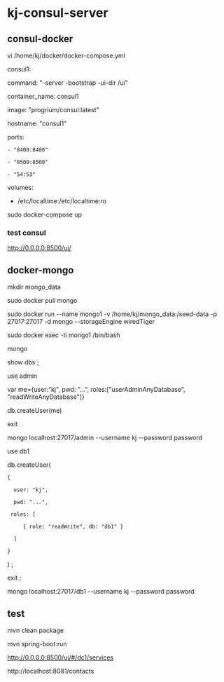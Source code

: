 # kj-consul-server

## consul-docker
vi /home/kj/docker/docker-compose.yml

consul1:

  command: "-server -bootstrap -ui-dir /ui"

  container_name: consul1

  image: "progrium/consul:latest"

  hostname: "consul1"

  ports:

    - "8400:8400"

    - "8500:8500"

    - "54:53"

  volumes:

   - /etc/localtime:/etc/localtime:ro


sudo docker-compose up


### test consul
http://0.0.0.0:8500/ui/

## docker-mongo

mkdir mongo_data

sudo docker pull mongo

sudo docker run --name mongo1 -v /home/kj/mongo_data:/seed-data -p 27017:27017 -d mongo --storageEngine wiredTiger


sudo docker exec -ti mongo1 /bin/bash 

mongo

show dbs ;

use admin

var me={user:"kj", pwd: "...", roles:["userAdminAnyDatabase", "readWriteAnyDatabase"]}

db.createUser(me)

exit


mongo localhost:27017/admin --username kj --password password

use db1

db.createUser(

    {

      user: "kj",

      pwd: "...",

     roles: [

         { role: "readWrite", db: "db1" }

      ]

    }

) ;

exit ;


mongo localhost:27017/db1 --username kj --password password


## test
mvn clean package

mvn spring-boot:run


http://0.0.0.0:8500/ui/#/dc1/services

http://localhost:8081/contacts

